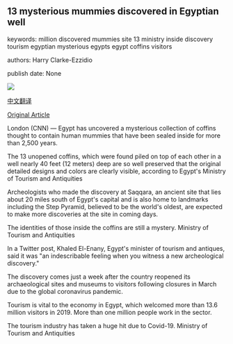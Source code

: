 ## 13 mysterious mummies discovered in Egyptian well

keywords: million discovered mummies site 13 ministry inside discovery tourism egyptian mysterious egypts egypt coffins visitors

authors: Harry Clarke-Ezzidio

publish date: None

![](https://cdn.cnn.com/cnnnext/dam/assets/200910083141-01-saqqara-egypt-mummies-discovered-super-tease.jpg)

[中文翻译](13%20mysterious%20mummies%20discovered%20in%20Egyptian%20well_zh.md)

[Original Article](https://edition.cnn.com/travel/article/13-coffins-mummies-discovered-saqqara-egypt-scli-intl/index.html)

London (CNN) — Egypt has uncovered a mysterious collection of coffins thought to contain human mummies that have been sealed inside for more than 2,500 years.

The 13 unopened coffins, which were found piled on top of each other in a well nearly 40 feet (12 meters) deep are so well preserved that the original detailed designs and colors are clearly visible, according to Egypt's Ministry of Tourism and Antiquities

Archeologists who made the discovery at Saqqara, an ancient site that lies about 20 miles south of Egypt's capital and is also home to landmarks including the Step Pyramid, believed to be the world's oldest, are expected to make more discoveries at the site in coming days.

The identities of those inside the coffins are still a mystery. Ministry of Tourism and Antiquities

In a Twitter post, Khaled El-Enany, Egypt's minister of tourism and antiques, said it was "an indescribable feeling when you witness a new archeological discovery."

The discovery comes just a week after the country reopened its archaeological sites and museums to visitors following closures in March due to the global coronavirus pandemic.

Tourism is vital to the economy in Egypt, which welcomed more than 13.6 million visitors in 2019. More than one million people work in the sector.

The tourism industry has taken a huge hit due to Covid-19. Ministry of Tourism and Antiquities
